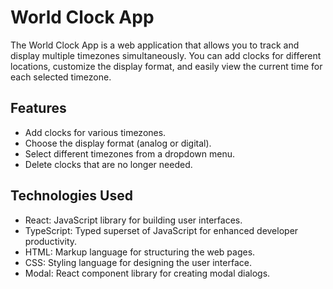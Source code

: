 # World Clock App

The World Clock App is a web application that allows you to track and display multiple timezones simultaneously. You can add clocks for different locations, customize the display format, and easily view the current time for each selected timezone.

## Features

- Add clocks for various timezones.
- Choose  the display format (analog or digital).
- Select different timezones from a dropdown menu.
- Delete clocks that are no longer needed.

## Technologies Used

- React: JavaScript library for building user interfaces.
- TypeScript: Typed superset of JavaScript for enhanced developer productivity.
- HTML: Markup language for structuring the web pages.
- CSS: Styling language for designing the user interface.
- Modal: React component library for creating modal dialogs.


